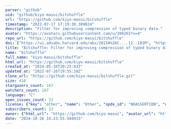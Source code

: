```yaml
---
parser: "github"
uid: "github/kiyo-masui/bitshuffle"
url: "https://github.com/kiyo-masui/bitshuffle"
timestamp: "2022-07-17 17:19:30.309024"
description: "Filter for improving compression of typed binary data."
avatar: "https://avatars.githubusercontent.com/u/399263?v=4"
repo_url: "https://github.com/kiyo-masui/bitshuffle"
doi: ["https://ui.adsabs.harvard.edu/abs/2015A%26C....12..181M", "https://ui.adsabs.harvard.edu/abs/2017ascl.soft12004M/abstract"]
title: "Bitshuffle: Filter for improving compression of typed binary data"
name: "bitshuffle"
full_name: "kiyo-masui/bitshuffle"
html_url: "https://github.com/kiyo-masui/bitshuffle"
created_at: "2014-05-16T20:25:03Z"
updated_at: "2022-07-16T19:55:18Z"
clone_url: "https://github.com/kiyo-masui/bitshuffle.git"
size: 410
stargazers_count: 167
watchers_count: 167
language: "C"
open_issues_count: 22
license: {"key": "other", "name": "Other", "spdx_id": "NOASSERTION", "url": null, "node_id": "MDc6TGljZW5zZTA="}
subscribers_count: 13
owner: {"html_url": "https://github.com/kiyo-masui", "avatar_url": "https://avatars.githubusercontent.com/u/399263?v=4", "login": "kiyo-masui", "type": "User"}
date: "2024-10-26 14:23:55.504915"
---
```

